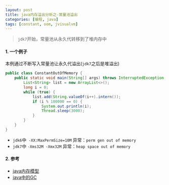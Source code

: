 ```yaml
---
layout: post
title: java内存溢出分析之-常量池溢出
categories: [编程, java]
tags: [constant, oom, jvisualvm]
---
```


> `jdk7`开始，常量池从永久代转移到了堆内存中

#### 1. 一个例子

本例通过不断写入常量池让永久代溢出(`jdk7`之后是堆溢出)
```java
public class ConstantOutOfMemory {
    public static void main(String[] args) throws InterruptedException {
        List<String> list = new ArrayList<>();
        long i = 0;
        while (true) {
            list.add(String.valueOf(i++).intern());
            if (i % 100000 == 0) {
                System.out.println(i);
                Thread.sleep(3000);
            }
        }
    }
}
```

* `jdk6`中` -XX:MaxPermSize=10M` 异常：`perm gen out of memory`
* `jdk7`中 `-Xms32M -Xmx32M` 异常：`heap space out of memory`

#### 2. 参考

* [java内存模型]({{site.url}}/2017/06/27/java-memory/)
* [java中的GC]({{site.url}}/2017/07/01/java-gc/)